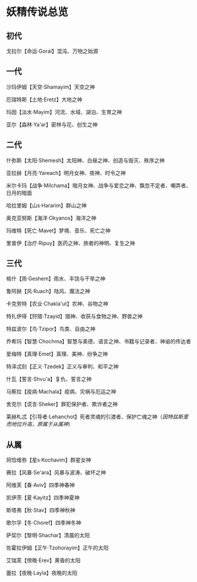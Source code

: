 # 妖精传说总览
## 初代
戈拉尔【命运·Goral】混沌、万物之始源

## 一代
沙玛伊姆【天空·Shamayim】天空之神

厄瑞特斯【土地·Eretz】大地之神

玛因【淡水·Mayim】河流、水域、湖泊、生育之神

亚尔【森林·Ya'ar】密林与花、创生之神

## 二代
什弥斯【太阳·Shemesh】太阳神、白昼之神、创造与毁灭、秩序之神

亚拉赫【月亮·Yareach】明月女神、夜神、时令之神

米尔卡玛【战争·Milchama】暗月女神、战争与爱恋之神、飘忽不定者、嘲弄者、日月的暗面

哈拉里姆【山s·Hararim】群山之神

奥克亚努斯【海洋·Okyanos】海洋之神

玛维特【死亡·Mavet】梦境、音乐、死亡之神

里普伊【治疗·Ripuy】医药之神、旅者的神明、复生之神

## 三代
格什【雨·Geshem】雨水、丰饶与干旱之神

鲁阿赫【风·Ruach】陆风、魔法之神

卡克劳特【农业·Chakla'ut】农神、谷物之神

特扎伊得【狩猎·Tzayid】猎神、收获与食物之神、野兽之神

特兹波尔【鸟·Tzipor】鸟类、自由之神

乔希玛【智慧·Chochma】智慧与美德、语言之神、书籍与记录者、神谕的传达者

爱梅特【真理·Emet】真理、美神、纷争之神

特泽忒刻【正义·Tzedek】正义与审判、和平之神

什瓦【誓言·Shvu'a】复仇、誓言之神

马察拉【疫病·Machala】疫病、灾祸与厄运之神

舍克尔【谎言·Sheker】罪犯保护者、欺诈者之神

莱赫札忒【引导者·Lehanchot】死者灵魂的引渡者、保护亡魂之神（*因特兹斯里而地位升高，原属于从属神*）

## 从属
珂恰维弥【星s·Kochavim】群星女神

赛拉【风暴·Se'ara】风暴与波涛、破坏之神

阿维芙【春·Aviv】四季神春神

凯伊茨【夏·Kayitz】四季神夏神

斯塔弗【秋·Stav】四季神秋神

歌尔孚【冬·Choref】四季神冬神

萨契尔【黎明·Shachar】清晨的太阳

佐霍拉伊姆【正午·Tzohorayim】正午的太阳

艾瑞芙【傍晚·Erev】黄昏的太阳

蕾拉【夜晚·Layla】夜晚的太阳
